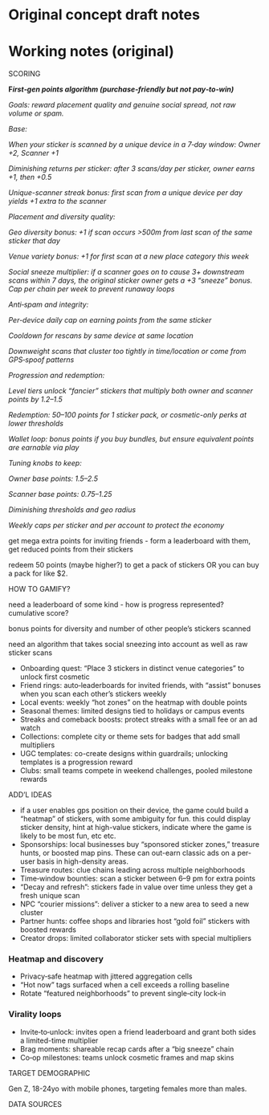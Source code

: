 # Original concept draft notes

# Working notes (original)

SCORING

**F*irst‑gen points algorithm (purchase‑friendly but not pay‑to‑win)***

*Goals: reward placement quality and genuine social spread, not raw volume or spam.*

*Base:*

*When your sticker is scanned by a unique device in a 7‑day window: Owner +2, Scanner +1*

*Diminishing returns per sticker: after 3 scans/day per sticker, owner earns +1, then +0.5*

*Unique-scanner streak bonus: first scan from a unique device per day yields +1 extra to the scanner*

*Placement and diversity quality:*

*Geo diversity bonus: +1 if scan occurs >500m from last scan of the same sticker that day*

*Venue variety bonus: +1 for first scan at a new place category this week*

*Social sneeze multiplier: if a scanner goes on to cause 3+ downstream scans within 7 days, the original sticker owner gets a +3 “sneeze” bonus. Cap per chain per week to prevent runaway loops*

*Anti‑spam and integrity:*

*Per-device daily cap on earning points from the same sticker*

*Cooldown for rescans by same device at same location*

*Downweight scans that cluster too tightly in time/location or come from GPS‑spoof patterns*

*Progression and redemption:*

*Level tiers unlock “fancier” stickers that multiply both owner and scanner points by 1.2–1.5*

*Redemption: 50–100 points for 1 sticker pack, or cosmetic-only perks at lower thresholds*

*Wallet loop: bonus points if you buy bundles, but ensure equivalent points are earnable via play*

*Tuning knobs to keep:*

*Owner base points: 1.5–2.5*

*Scanner base points: 0.75–1.25*

*Diminishing thresholds and geo radius*

*Weekly caps per sticker and per account to protect the economy*

get mega extra points for inviting friends - form a leaderboard with them, get reduced points from their stickers

redeem 50 points (maybe higher?) to get a pack of stickers OR you can buy a pack for like $2.

HOW TO GAMIFY?

need a leaderboard of some kind - how is progress represented? cumulative score?

bonus points for diversity and number of other people’s stickers scanned

need an algorithm that takes social sneezing into account as well as raw sticker scans

- Onboarding quest: “Place 3 stickers in distinct venue categories” to unlock first cosmetic
- Friend rings: auto‑leaderboards for invited friends, with “assist” bonuses when you scan each other’s stickers weekly
- Local events: weekly “hot zones” on the heatmap with double points
- Seasonal themes: limited designs tied to holidays or campus events
- Streaks and comeback boosts: protect streaks with a small fee or an ad watch
- Collections: complete city or theme sets for badges that add small multipliers
- UGC templates: co-create designs within guardrails; unlocking templates is a progression reward
- Clubs: small teams compete in weekend challenges, pooled milestone rewards
    
    

ADD’L IDEAS

- if a user enables gps position on their device, the game could build a “heatmap” of stickers, with some ambiguity for fun. this could display sticker density, hint at high-value stickers, indicate where the game is likely to be most fun, etc etc.
- Sponsorships: local businesses buy “sponsored sticker zones,” treasure hunts, or boosted map pins. These can out-earn classic ads on a per-user basis in high-density areas.
- Treasure routes: clue chains leading across multiple neighborhoods
- Time‑window bounties: scan a sticker between 6–9 pm for extra points
- “Decay and refresh”: stickers fade in value over time unless they get a fresh unique scan
- NPC “courier missions”: deliver a sticker to a new area to seed a new cluster
- Partner hunts: coffee shops and libraries host “gold foil” stickers with boosted rewards
- Creator drops: limited collaborator sticker sets with special multipliers

### Heatmap and discovery

- Privacy‑safe heatmap with jittered aggregation cells
- “Hot now” tags surfaced when a cell exceeds a rolling baseline
- Rotate “featured neighborhoods” to prevent single‑city lock‑in

### Virality loops

- Invite‑to‑unlock: invites open a friend leaderboard and grant both sides a limited-time multiplier
- Brag moments: shareable recap cards after a “big sneeze” chain
- Co‑op milestones: teams unlock cosmetic frames and map skins
    
    

TARGET DEMOGRAPHIC

Gen Z, 18-24yo with mobile phones, targeting females more than males.

DATA SOURCES